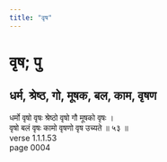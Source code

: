 ```yaml
---
title: "वृष"
---
```


# वृष; पु
## धर्म, श्रेष्ठ, गो, मूषक, बल, काम, वृषण
धर्मो वृषो वृषः श्रेष्ठो वृषो गौ मूषको वृषः ।<br />वृषो बलं वृषः कामो वृषणो वृष उच्यते ॥ ५३ ॥<br />verse 1.1.1.53<br />page 0004

